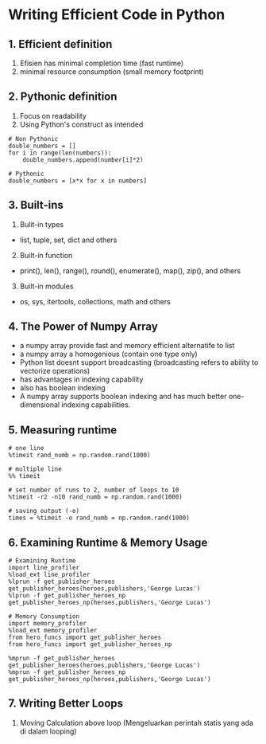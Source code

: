 # Writing Efficient Code in Python

## 1. Efficient definition
1. Efisien has minimal completion time (fast runtime)
2. minimal resource consumption (small memory footprint)

## 2. Pythonic definition
1. Focus on readability
2. Using Python's construct as intended

```
# Non Pythonic
double_numbers = []
for i in range(len(numbers)):
    double_numbers.append(number[i]*2)

# Pythonic
double_numbers = [x*x for x in numbers]
```

## 3. Built-ins
1. Bulit-in types
- list, tuple, set, dict and others

2. Built-in function
- print(), len(), range(), round(), enumerate(), map(), zip(), and others

3. Built-in modules
- os, sys, itertools, collections, math and others

## 4. The Power of Numpy Array
- a numpy array provide fast and memory efficient alternatife to list
- a numpy array a homogenious (contain one type only) 
- Python list doesnt support broadcasting (broadcasting refers to ability to vectorize operations)
- has advantages in indexing capability
- also has boolean indexing 
- A numpy array supports boolean indexing and has much better one-dimensional indexing capabilities.

## 5. Measuring runtime
```
# one line
%timeit rand_numb = np.random.rand(1000)

# multiple line
%% timeit 

# set number of runs to 2, number of loops to 10
%timeit -r2 -n10 rand_numb = np.random.rand(1000)

# saving output (-o)
times = %timeit -o rand_numb = np.random.rand(1000)

```

## 6. Examining Runtime & Memory Usage 
```
# Examining Runtime
import line_profiler
%load_ext line_profiler
%lprun -f get_publisher_heroes get_publisher_heroes(heroes,publishers,'George Lucas')
%lprun -f get_publisher_heroes_np get_publisher_heroes_np(heroes,publishers,'George Lucas')

# Memory Consumption
import memory_profiler
%load_ext memory_profiler
from hero_funcs import get_publisher_heroes
from hero_funcs import get_publisher_heroes_np

%mprun -f get_publisher_heroes get_publisher_heroes(heroes,publishers,'George Lucas')
%mprun -f get_publisher_heroes_np get_publisher_heroes_np(heroes,publishers,'George Lucas')
```

## 7. Writing Better Loops
1. Moving Calculation above loop (Mengeluarkan perintah statis yang ada di dalam looping)
